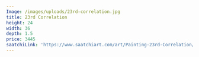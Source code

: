 ```yaml
---
Image: /images/uploads/23rd-correlation.jpg
title: 23rd Correlation
height: 24
width: 36
depth: 1.5
price: 3445
saatchiLink: 'https://www.saatchiart.com/art/Painting-23rd-Correlation/189576/3911784/view'
---
```



